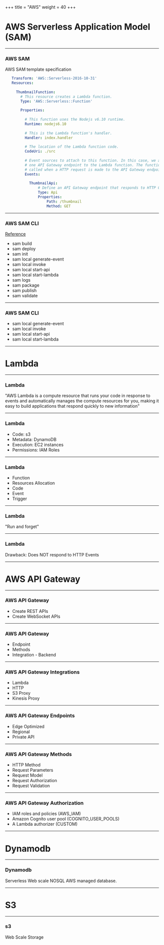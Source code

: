 +++
title = "AWS"
weight = 40
+++

# AWS Serverless Application Model (SAM)

---

### AWS SAM

AWS SAM template specification 

```yaml
   Transform: 'AWS::Serverless-2016-10-31'
   Resources:
   
     ThumbnailFunction:
       # This resource creates a Lambda function.
       Type: 'AWS::Serverless::Function'
       
       Properties:
         
         # This function uses the Nodejs v6.10 runtime.
         Runtime: nodejs6.10
           
         # This is the Lambda function's handler.
         Handler: index.handler
         
         # The location of the Lambda function code.
         CodeUri: ./src
         
         # Event sources to attach to this function. In this case, we are attaching
         # one API Gateway endpoint to the Lambda function. The function is
         # called when a HTTP request is made to the API Gateway endpoint.
         Events:
   
           ThumbnailApi:
               # Define an API Gateway endpoint that responds to HTTP GET at /thumbnail
               Type: Api
               Properties:
                   Path: /thumbnail
                   Method: GET
```

---

### AWS SAM CLI

[Reference](https://docs.aws.amazon.com/serverless-application-model/latest/developerguide/serverless-sam-cli-command-reference.html)

* sam build
* sam deploy
* sam init
* sam local generate-event
* sam local invoke
* sam local start-api
* sam local start-lambda
* sam logs
* sam package
* sam publish
* sam validate

---

### AWS SAM CLI

* sam local generate-event
* sam local invoke
* sam local start-api
* sam local start-lambda

---


# Lambda

---

### Lambda

"AWS Lambda is a compute resource that runs your code in response to events and automatically manages the compute resources
for you, making it easy to build applications that respond quickly to new information"

---


### Lambda

* Code: s3
* Metadata: DynamoDB
* Execution: EC2 instances
* Permissions: IAM Roles

---

### Lambda

* Function
* Resources Allocation
* Code 
* Event
* Trigger

---

### Lambda

"Run and forget"

---

### Lambda

Drawback: Does NOT respond to HTTP Events

---

# AWS API Gateway

---

### AWS API Gateway 

* Create REST APIs
* Create WebSocket APIs

---

### AWS API Gateway 


* Endpoint
* Methods
* Integration - Backend
 
---

### AWS API Gateway Integrations

* Lambda
* HTTP 
* S3 Proxy
* Kinesis Proxy

---

### AWS API Gateway Endpoints

* Edge Optimized 
* Regional 
* Private API

---

### AWS API Gateway Methods

* HTTP Method
* Request Parameters
* Request Model
* Request Authorization
* Request Validation


---

### AWS API Gateway Authorization

 * IAM roles and policies (AWS_IAM)
 * Amazon Cognito user pool (COGNITO_USER_POOLS)
 * A Lambda authorizer (CUSTOM)

--- 

# Dynamodb

---

### Dynamodb 

Serverless Web scale NOSQL AWS managed database. 

---

# S3

---

### s3 

Web Scale Storage


